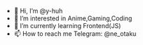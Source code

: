 - 👋 Hi, I’m @y-huh
- 👀 I’m interested in Anime,Gaming,Coding
- 🌱 I’m currently learning Frontend(JS)
- 📫 How to reach me Telegram: @ne_otaku

<!---
y-huh/y-huh is a ✨ special ✨ repository because its `README.md` (this file) appears on your GitHub profile.
You can click the Preview link to take a look at your changes.
--->
